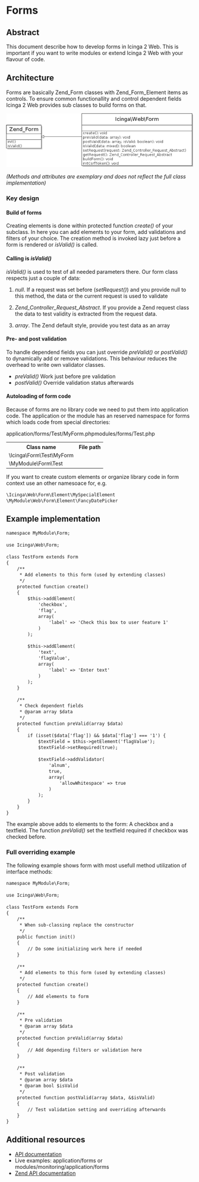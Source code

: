 # Forms

## Abstract

This document describe how to develop forms in Icinga 2 Web. This is important
if you want to write modules or extend Icinga 2 Web with your flavour of code.

## Architecture

Forms are basically Zend_Form classes with Zend_Form_Element items as controls.
To ensure common functionallity and control dependent fields Icinga 2 Web
provides sub classes to build forms on that.

![Basic form design][form1]

*(Methods and attributes are exemplary and does not reflect the full class implementation)*

### Key design

#### Build of forms

Creating elements is done within protected function *create()* of your subclass.
In here you can add elements to your form, add validations and filters of your
choice. The creation method is invoked lazy just before a form is rendered or
*isValid()* is called.

#### Calling is *isValid()*

*isValid()* is used to test of all needed parameters there. Our form class
respects just a couple of data:

1. *null*. If a request was set before (*setRequest()*) and you provide null to
this method, the data or the current request is used to validate

2. *Zend_Controller_Request_Abstract*. If you provide a Zend request class the
data to test validity is extracted from the request data.

3. *array*. The Zend default style, provide you test data as an array

#### Pre- and post validation

To handle dependend fields you can just override *preValid()* or *postValid()*
to dynamically add or remove validations. This behaviour reduces the overhead
to write own validator classes.

* *preValid()* Work just before pre validation
* *postValid()* Override validation status afterwards

#### Autoloading of form code

Because of forms are no library code we need to put them into application code.
The application or the module has an reserved namespace for forms which loads
code from special directories:

<p></p>

<table>
    <tr>
        <th>Class name</th>
        <th>File path</tg>
    </tr>
    <tr>
        <td>\Icinga\Form\Test\MyForm</td>
        </td>application/forms/Test/MyForm.php</td>
    </tr>
    <tr>
        <td>\MyModule\Form\Test</td>
        </td>modules/forms/Test.php</td>
    </tr>
</table>

If you want to create custom elements or organize library code in form context
use an other namesoace for, e.g.

```
\Icinga\Web\Form\Element\MySpecialElement
\MyModule\Web\Form\Element\FancyDatePicker
```

## Example implementation


    namespace MyModule\Form;

    use Icinga\Web\Form;

    class TestForm extends Form
    {
        /**
         * Add elements to this form (used by extending classes)
         */
        protected function create()
        {
            $this->addElement(
                'checkbox',
                'flag',
                array(
                    'label' => 'Check this box to user feature 1'
                )
            );

            $this->addElement(
                'text',
                'flagValue',
                array(
                    'label' => 'Enter text'
                )
            );
        }

        /**
         * Check dependent fields
         * @param array $data
         */
        protected function preValid(array $data)
        {
            if (isset($data['flag']) && $data['flag'] === '1') {
                $textField = $this->getElement('flagValue');
                $textField->setRequired(true);

                $textField->addValidator(
                    'alnum',
                    true,
                    array(
                        'allowWhitespace' => true
                    )
                );
            }
        }
    }

The example above adds to elements to the form: A checkbox and a textfield.
The function *preValid()* set the textfield required if checkbox was
checked before.

### Full overriding example

The following example shows form with most usefull method utilization of
interface methods:

    namespace MyModule\Form;

    use Icinga\Web\Form;

    class TestForm extends Form
    {
        /**
         * When sub-classing replace the constructor
         */
        public function init()
        {
            // Do some initializing work here if needed
        }

        /**
         * Add elements to this form (used by extending classes)
         */
        protected function create()
        {
            // Add elements to form
        }

        /**
         * Pre validation
         * @param array $data
         */
        protected function preValid(array $data)
        {
            // Add depending filters or validation here
        }

        /**
         * Post validation
         * @param array $data
         * @param bool $isValid
         */
        protected function postValid(array $data, &$isValid)
        {
            // Test validation setting and overriding afterwards
        }
    }

## Additional resources

* [API documentation](http://build.icinga.org/jenkins/view/icinga2-web/job/icinga2web-development/javadoc/?)
* Live examples: application/forms or modules/monitoring/application/forms
* [Zend API documentation](http://framework.zend.com/apidoc/1.10/_Form.html#Zend_Form)


[form1]: res/Form.png